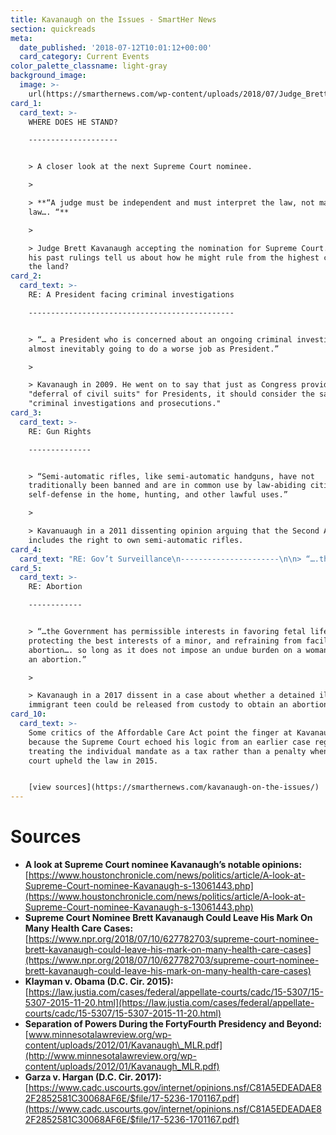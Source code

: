 ```yaml
---
title: Kavanaugh on the Issues - SmartHer News
section: quickreads
meta:
  date_published: '2018-07-12T10:01:12+00:00'
  card_category: Current Events
color_palette_classname: light-gray
background_image:
  image: >-
    url(https://smarthernews.com/wp-content/uploads/2018/07/Judge_Brett_Kavanaugh.jpg)
card_1:
  card_text: >-
    WHERE DOES HE STAND?

    --------------------


    > A closer look at the next Supreme Court nominee.

    > 

    > **“A judge must be independent and must interpret the law, not make the
    law…. “**

    > 

    > Judge Brett Kavanaugh accepting the nomination for Supreme Court. What do
    his past rulings tell us about how he might rule from the highest court in
    the land?
card_2:
  card_text: >-
    RE: A President facing criminal investigations

    ----------------------------------------------


    > “… a President who is concerned about an ongoing criminal investigation is
    almost inevitably going to do a worse job as President.”

    > 

    > Kavanaugh in 2009. He went on to say that just as Congress provides a
    "deferral of civil suits" for Presidents, it should consider the same for
    "criminal investigations and prosecutions."
card_3:
  card_text: >-
    RE: Gun Rights

    --------------


    > “Semi-automatic rifles, like semi-automatic handguns, have not
    traditionally been banned and are in common use by law-abiding citizens for
    self-defense in the home, hunting, and other lawful uses.”

    > 

    > Kavanuaugh in a 2011 dissenting opinion arguing that the Second Amendment
    includes the right to own semi-automatic rifles.
card_4:
  card_text: "RE: Gov’t Surveillance\n----------------------\n\n> “….the Governmenta\x19s metadata collection program is entirely consistent with the Fourth Amendment.”\n> \n> Kavanaugh in a 2015 ruling on the National Security Agencya\x19s collection of phone records. He went on to say that the \"Governmenta\x19s program for bulk collection of 2 telephony metadata serves a critically important special need a\x13 preventing terrorist attacks on the United States.\""
card_5:
  card_text: >-
    RE: Abortion

    ------------


    > “…the Government has permissible interests in favoring fetal life,
    protecting the best interests of a minor, and refraining from facilitating
    abortion…. so long as it does not impose an undue burden on a woman seeking
    an abortion.”

    > 

    > Kavanaugh in a 2017 dissent in a case about whether a detained illegal
    immigrant teen could be released from custody to obtain an abortion.
card_10:
  card_text: >-
    Some critics of the Affordable Care Act point the finger at Kavanaugh
    because the Supreme Court echoed his logic from an earlier case regarding
    treating the individual mandate as a tax rather than a penalty when the high
    court upheld the law in 2015.


    [view sources](https://smarthernews.com/kavanaugh-on-the-issues/)
---
```

Sources
=======

*   **A look at Supreme Court nominee Kavanaugh’s notable opinions:** [https://www.houstonchronicle.com/news/politics/article/A-look-at-Supreme-Court-nominee-Kavanaugh-s-13061443.php](https://www.houstonchronicle.com/news/politics/article/A-look-at-Supreme-Court-nominee-Kavanaugh-s-13061443.php)
*   **Supreme Court Nominee Brett Kavanaugh Could Leave His Mark On Many Health Care Cases:** [https://www.npr.org/2018/07/10/627782703/supreme-court-nominee-brett-kavanaugh-could-leave-his-mark-on-many-health-care-cases](https://www.npr.org/2018/07/10/627782703/supreme-court-nominee-brett-kavanaugh-could-leave-his-mark-on-many-health-care-cases)
*   **Klayman v. Obama (D.C. Cir. 2015):** [https://law.justia.com/cases/federal/appellate-courts/cadc/15-5307/15-5307-2015-11-20.html](https://law.justia.com/cases/federal/appellate-courts/cadc/15-5307/15-5307-2015-11-20.html)
*   **Separation of Powers During the FortyFourth Presidency and Beyond:** [www.minnesotalawreview.org/wp-content/uploads/2012/01/Kavanaugh\_MLR.pdf](http://www.minnesotalawreview.org/wp-content/uploads/2012/01/Kavanaugh_MLR.pdf)
*   **Garza v. Hargan (D.C. Cir. 2017):** [https://www.cadc.uscourts.gov/internet/opinions.nsf/C81A5EDEADAE82F2852581C30068AF6E/$file/17-5236-1701167.pdf](https://www.cadc.uscourts.gov/internet/opinions.nsf/C81A5EDEADAE82F2852581C30068AF6E/$file/17-5236-1701167.pdf)
